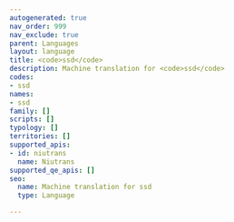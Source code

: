 ```yaml
---
autogenerated: true
nav_order: 999
nav_exclude: true
parent: Languages
layout: language
title: <code>ssd</code>
description: Machine translation for <code>ssd</code>
codes:
- ssd
names:
- ssd
family: []
scripts: []
typology: []
territories: []
supported_apis:
- id: niutrans
  name: Niutrans
supported_qe_apis: []
seo:
  name: Machine translation for ssd
  type: Language

---
```


